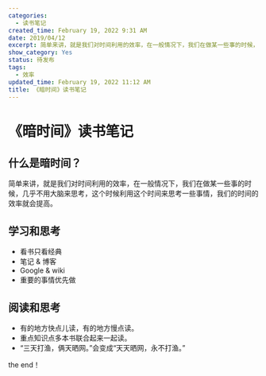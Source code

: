 ```yaml
---
categories:
  - 读书笔记
created_time: February 19, 2022 9:31 AM
date: 2019/04/12
excerpt: 简单来讲，就是我们对时间利用的效率，在一般情况下，我们在做某一些事的时候，几乎不用大脑来思考，这个时候利用这个时间来思考一些事情，我们的时间的效率就会提高。
show_category: Yes
status: 待发布
tags:
  - 效率
updated_time: February 19, 2022 11:12 AM
title: 《暗时间》读书笔记
---
```



# 《暗时间》读书笔记

## 什么是暗时间？

简单来讲，就是我们对时间利用的效率，在一般情况下，我们在做某一些事的时候，几乎不用大脑来思考，这个时候利用这个时间来思考一些事情，我们的时间的效率就会提高。

## 学习和思考

- 看书只看经典
- 笔记 & 博客
- Google & wiki
- 重要的事情优先做

## 阅读和思考

- 有的地方快点儿读，有的地方慢点读。
- 重点知识点多本书联合起来一起读。
- “三天打渔，俩天晒网。”会变成“天天晒网，永不打渔。”

the end！